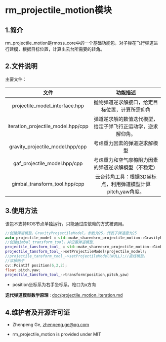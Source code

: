 # rm_projectile_motion模块

## 1.简介

rm_projectile_motion是rmoss_core中的一个基础功能包，对子弹在飞行弹道进行建模，根据目标位置，计算出云台所需要的转角。

## 2.文件说明

主要文件：

|             文件              |                  功能描述                   |
| :---------------------------: | :-----------------------------------------: |
| projectile_model_interface.hpp | 抛物弹道逆求解接口，给定目标位置，计算所需仰角 |
| iteration_projectile_model.hpp/cpp | 弹道逆求解的数值迭代模型，给定子弹飞行正运动学，逆求解仰角。 |
| gravity_projectile_model.hpp/cpp | 考虑重力因素的弹道逆求解模型 |
| gaf_projectile_model.hpp/cpp | 考虑重力和空气摩檫阻力因素的弹道逆求解模型（不稳定） |
| gimbal_transform_tool.hpp/cpp | 云台转角工具：根据3D坐标点，利用弹道模型计算pitch,yaw角度。 |

## 3.使用方法

该包不支持ROS节点单独运行，只能通过库依赖的方式被调用。

```c++
//创建弹道模型，GravityProjectileModel，参数为25，代表子弹速度为25
auto projectile_model = std::make_shared<rm_projectile_motion::GravityProjectileModel>(25);
//创建gimbal_transform_tool，并设置弹道模型.
projectile_tansform_tool_ = std::make_shared<rm_projectile_motion::GimbalTransformTool>();
projectile_tansform_tool_->setProjectileModel(projectile_model);
//projectile_tansform_tool_->setProjectileModel(NULL);//直线模型。
//求解例子
cv::Point3f position(6,2,2);
float pitch,yaw;
projectile_tansform_tool_->transform(position,pitch,yaw)
```

* position坐标系为右手坐标系，枪口为x方向

**迭代弹道模型数学原理** : [doc/projectile_motion_iteration.md](doc/projectile_motion_iteration.md)

## 4.维护者及开源许可证

- Zhenpeng Ge,  zhenpeng.ge@qq.com

* rm_projectile_motion is provided under MIT